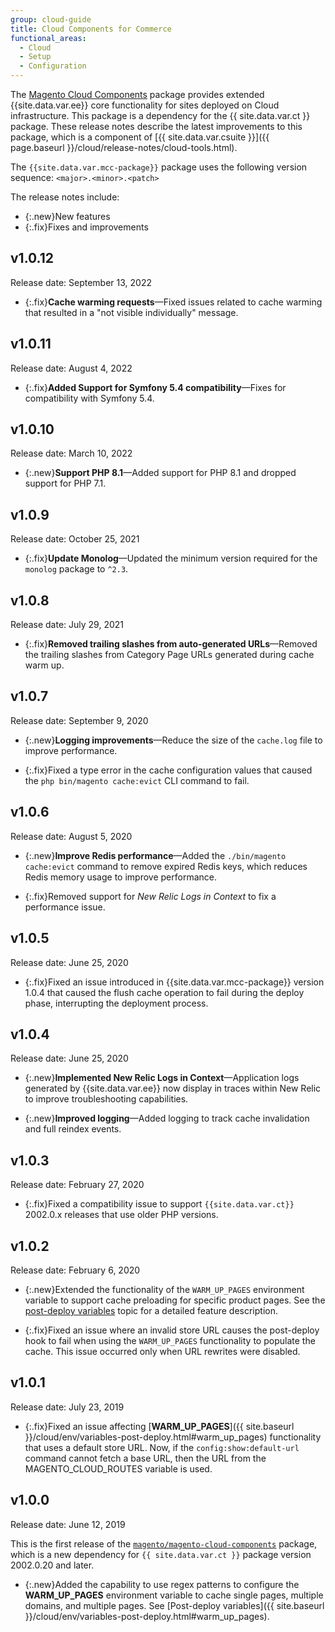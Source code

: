 ```yaml
---
group: cloud-guide
title: Cloud Components for Commerce
functional_areas:
  - Cloud
  - Setup
  - Configuration
---
```


The [Magento Cloud Components](https://github.com/magento/magento-cloud-components) package provides extended {{site.data.var.ee}} core functionality for sites deployed on Cloud infrastructure. This package is a dependency for the {{ site.data.var.ct }} package. These release notes describe the latest improvements to this package, which is a component of [{{ site.data.var.csuite }}]({{ page.baseurl }}/cloud/release-notes/cloud-tools.html).

The `{{site.data.var.mcc-package}}` package uses the following version sequence: `<major>.<minor>.<patch>`

The release notes include:

-  {:.new}New features
-  {:.fix}Fixes and improvements

<!--Add release notes below-->

## v1.0.12

Release date: September 13, 2022

-  {:.fix}**Cache warming requests**—Fixed issues related to cache warming that resulted in a "not visible individually" message.<!-- MCLOUD-9134 -->

## v1.0.11

Release date: August 4, 2022

-  {:.fix}**Added Support for Symfony 5.4 compatibility**—Fixes for compatibility with Symfony 5.4.<!-- AC-3550 -->

## v1.0.10

Release date: March 10, 2022

-  {:.new}**Support PHP 8.1**—Added support for PHP 8.1 and dropped support for PHP 7.1.

## v1.0.9

Release date: October 25, 2021

-  {:.fix}**Update Monolog**—Updated the minimum version required for the `monolog` package to `^2.3`.<!-- ACMP-1263 -->

## v1.0.8

Release date: July 29, 2021

-  {:.fix}**Removed trailing slashes from auto-generated URLs**—Removed the trailing slashes from Category Page URLs generated during cache warm up.<!--MCLOUD-7192-->

## v1.0.7

Release date: September 9, 2020

-  {:.new}**Logging improvements**—Reduce the size of the `cache.log` file to improve performance.<!--MCLOUD-6859-->

-  {:.fix}Fixed a type error in the cache configuration values that caused the `php bin/magento cache:evict` CLI command to fail.

## v1.0.6

Release date: August 5, 2020

-  {:.new}**Improve Redis performance**—Added the `./bin/magento cache:evict` command to remove expired Redis keys, which reduces Redis memory usage to improve performance.<!--MCLOUD-6023-->

-  {:.fix}Removed support for *New Relic Logs in Context* to fix a performance issue.<!--MCLOUD-6422-->

## v1.0.5

Release date: June 25, 2020

-  {:.fix}Fixed an issue introduced in {{site.data.var.mcc-package}} version 1.0.4 that caused the flush cache operation to fail during the deploy phase, interrupting the deployment process.

## v1.0.4

Release date: June 25, 2020

-  {:.new}**Implemented New Relic Logs in Context**—Application logs generated by {{site.data.var.ee}} now display in traces within New Relic to improve troubleshooting capabilities.<!--MCLOUD-6029-->

-  {:.new}**Improved logging**—Added logging to track cache invalidation and full reindex events.<!--MCLOUD-6157-->

## v1.0.3

Release date: February 27, 2020

-  {:.fix}Fixed a compatibility issue to support `{{site.data.var.ct}}` 2002.0.x releases that use older PHP versions.

## v1.0.2

Release date: February 6, 2020

-  {:.new}Extended the functionality of the `WARM_UP_PAGES` environment variable to support cache preloading for specific product pages. See the [post-deploy variables]({{site.baseurl}}/cloud/env/variables-post-deploy.html#warm_up_pages) topic for a detailed feature description.<!--MAGECLOUD-4444-->

-  {:.fix}Fixed an issue where an invalid store URL causes the post-deploy hook to fail when using the `WARM_UP_PAGES` functionality to populate the cache. This issue occurred only when URL rewrites were disabled.<!-- MAGECLOUD-4094 -->

## v1.0.1

Release date: July 23, 2019

-  {:.fix}Fixed an issue affecting [**WARM_UP_PAGES**]({{ site.baseurl }}/cloud/env/variables-post-deploy.html#warm_up_pages) functionality that uses a default store URL. Now, if the `config:show:default-url` command cannot fetch a base URL, then the URL from the MAGENTO_CLOUD_ROUTES variable is used.<!-- MAGECLOUD-3866 -->

## v1.0.0

Release date: June 12, 2019

This is the first release of the [`magento/magento-cloud-components`](https://github.com/magento/magento-cloud-components) package, which is a new dependency for `{{ site.data.var.ct }}` package version 2002.0.20 and later.

-  {:.new}Added the capability to use regex patterns to configure the **WARM_UP_PAGES** environment variable to cache single pages, multiple domains, and multiple pages. See [Post-deploy variables]({{ site.baseurl }}/cloud/env/variables-post-deploy.html#warm_up_pages).<!--MAGECLOUD-3258-->
